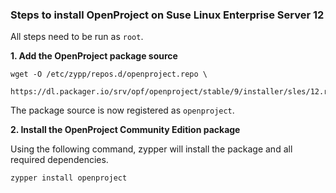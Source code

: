### Steps to install OpenProject on Suse Linux Enterprise Server 12

All steps need to be run as `root`.

**1. Add the OpenProject package source**

```
wget -O /etc/zypp/repos.d/openproject.repo \
  https://dl.packager.io/srv/opf/openproject/stable/9/installer/sles/12.repo
```

The package source is now registered as `openproject`.

**2. Install the OpenProject Community Edition package**

Using the following command, zypper will install the package and all required dependencies.

```bash
zypper install openproject
```
